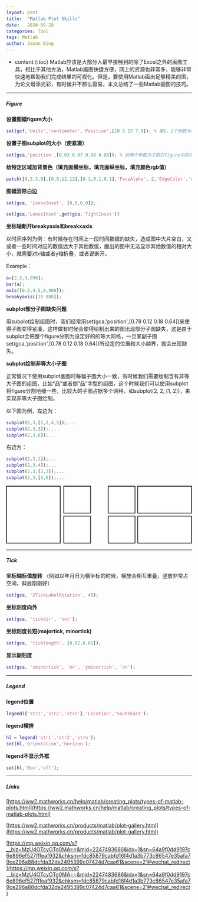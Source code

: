 ```yaml
---
layout: post
title:  "Matlab Plot Skills"
date:   2020-09-28
categories: Tool
tags: Matlab
author: Jason Ding
---
```


* content
{:toc}
Matlab应该是大部分人最早接触到的除了Excel之外的画图工具，相比于其他方法，Matlab画图快捷方便，网上的资源也非常多，能够非常快速地帮助我们完成结果的可视化。但是，要使用Matlab画出足够精美的图，为论文增添光彩，有时候并不那么容易，本文总结了一些Matlab画图的技巧。




---

##### Figure

**设置图幅figure大小**

```matlab
set(gcf,'Units','centimeter','Position',[10 5 15 7.8]); % 第1，2个参数为figure位置，第3，4个参数为figure大小
```

**设置子图subplot的大小（使紧凑）**

```matlab
set(gca,'position',[0.03 0.07 0.98 0.88]); % 前两个参数为子图在figure中的位置，第3，4个参数代表子图大小，数字代表百分比
```

**给特定区域加背景色（填充面横坐标，填充面纵坐标，填充颜色rgb值）**

```matlab
patch([0,3,3,0],[0,0,12,12],[0.1,0.1,0.1],'FaceAlpha',.2,'EdgeColor','none');
```

**图幅消除白边**

```matlab
set(gca, 'LooseInset', [0,0,0,0]);
```

```matlab
set(gca,'LooseInset',get(gca,'TightInset'))
```

**坐标轴断开breakyaxis和breakxaxis**

以时间序列为例：有时候存在时间上一段时间数据的缺失，造成图中大片空白，又或者一些时间对应的数值远大于其他数值，画出的图中无法显示其他数值的相对大小，就需要对x轴或者y轴折叠，或者说断开。

Example：

```matlab
a=[2,5,9,890];
bar(a);
axis([0.5,4.5,0,900]);
breakyaxis([10 880]);
```

**subplot部分子图缺失问题**

用subplot绘制组图时，我们经常用set(gca,'position',[0.78 0.12 0.18 0.64])来使得子图变得紧凑，这样做有时候会使得绘制出来的图出现部分子图缺失，这是由于subplot会把整个figure分割为设定好的的等大网格，一旦某副子图set(gca,'position',[0.78 0.12 0.18 0.64])所设定的位置和大小越界，就会出现缺失。

**subplot绘制非等大小子图**

正常情况下使用subplot画图时每幅子图大小一致，有时候我们需要绘制含有非等大子图的组图，比如“品”或者倒“品”字型的组图，这个时候我们可以使用subplot将figure分割地细一些，比较大的子图占据多个网格，如subplot(2, 2, [1, 2])，来实现非等大子图绘制。

以下图为例，左边为：

```matlab
subplot(2,3,[1,2,4,5]);...
subplot(2,3,3]);...
subplot(2,3,6]);...
```

右边为：

```matlab
subplot(2,3,1]);...
subplot(2,3,4]);...
subplot(2,3,[2,3]);...
subplot(2,3,[5,6]);...
```



![](https://raw.githubusercontent.com/Sardingfish/Sardingfish.github.io/master/image/Others/subplot.png)

---

##### **Tick**

**坐标轴标值旋转** （例如以年月日为横坐标的时候，横放会相互重叠，竖放非常占空间，斜放刚刚好）

```matlab
set(gca, 'XTickLabelRotation', 45);
```

**坐标刻度向外**

```matlab
set(gca, 'tickdir', 'out');
```

**坐标刻度长短(majortick, minortick)**

```matlab
set(gca, 'ticklength', [0.02,0.01]);
```

**显示副刻度**

```matlab
set(gca, 'xminortick', 'on', 'yminortick', 'on');
```

---

##### **Legend**

**legend位置**

```matlab
legend({'str1','str2','strn'},'Location','SouthEast');
```

**legend横排**

```matlab
hl = legend('str1','str2','strn');
set(hl,'Orientation','horizon');
```

**legend不显示外框** 

```matlab
set(hl,'Box','off');
```

---

##### Links

[https://ww2.mathworks.cn/help/matlab/creating_plots/types-of-matlab-plots.html](https://ww2.mathworks.cn/help/matlab/creating_plots/types-of-matlab-plots.html)

[https://ww2.mathworks.cn/products/matlab/plot-gallery.html](https://ww2.mathworks.cn/products/matlab/plot-gallery.html)

[https://mp.weixin.qq.com/s?__biz=MzU4OTcyOTg0MA==&mid=2247483686&idx=1&sn=64a9f0dd9197c6e896ef527fffeaf932&chksm=fdc85879cabfd16f4d1a3b773c86547e35afa79ce296a88dcfda32de2495399c07424d7caa61&scene=21#wechat_redirect](https://mp.weixin.qq.com/s?__biz=MzU4OTcyOTg0MA==&mid=2247483686&idx=1&sn=64a9f0dd9197c6e896ef527fffeaf932&chksm=fdc85879cabfd16f4d1a3b773c86547e35afa79ce296a88dcfda32de2495399c07424d7caa61&scene=21#wechat_redirect)

